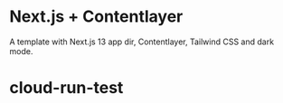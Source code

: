 # Next.js + Contentlayer

A template with Next.js 13 app dir, Contentlayer, Tailwind CSS and dark mode.

# cloud-run-test
